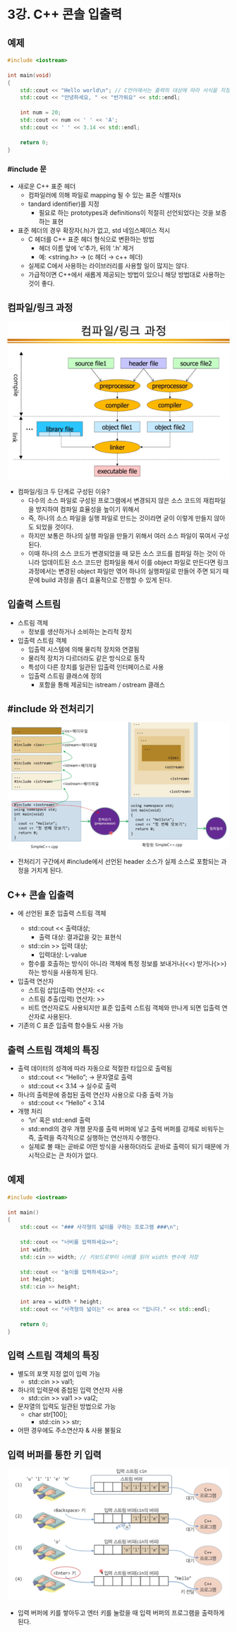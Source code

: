 # 3강. C++ 콘솔 입출력

## 예제

```cpp
#include <iostream>

int main(void)
{
	std::cout << "Hello world\n"; // C언어에서는 출력의 대상에 따라 서식을 지정 -> C++에서는 불필요
	std::cout << "안녕하세요, " << "반가워요" << std::endl;
	
	int num = 20;
	std::cout << num << ' ' << 'A';
	std::cout << ' ' << 3.14 << std::endl;
	
	return 0;
}
```

### #include 문

- 새로운 C++ 표준 헤더
    - 컴파일러에 의해 파일로 mapping 될 수 있는 표준 식별자(s
    - tandard identifier)를 지정
        - 필요로 하는 prototypes과 definitions이 적절히 선언되었다는 것을 보증하는 표현
- 표준 헤더의 경우 확장자(.h)가 없고, std 네임스페이스 적시
    - C 헤더를 C++ 표준 헤더 형식으로 변환하는 방법
        - 헤더 이름 앞에 ‘c’추가, 뒤의 ‘.h’ 제거
        - 예: <string.h> → <cstring> (c 헤더 → c++ 헤더)
    - 실제로 C에서 사용하는 라이브러리를 사용할 일이 많지는 않다.
    - 가급적이면 C++에서 새롭게 제공되는 방법이 있으니 해당 방법대로 사용하는 것이 좋다.

## 컴파일/링크 과정

![Untitled](/resources/%EC%82%AC%EB%9E%8C%EB%A7%8C%EC%9D%B4/ch.03/1.png)

- 컴파일/링크 두 단계로 구성된 이유?
    - 다수의 소스 파일로 구성된 프로그램에서 변경되지 않은 소스 코드의 재컴파일을 방지하여 컴파일 효율성을 높이기 위해서
    - 즉, 하나의 소스 파일을 실행 파일로 만드는 것이라면 굳이 이렇게 만들지 않아도 되었을 것이다.
    - 하지만 보통은 하나의 실행 파일을 만들기 위해서 여러 소스 파일이 묶여서 구성된다.
    - 이때 하나의 소스 코드가 변경되었을 때 모든 소스 코드를 컴파일 하는 것이 아니라 업데이트된 소스 코드만 컴파일을 해서 이를 object 파일로 만든다면 링크 과정에서는 변경된 object 파일만 엮어 하나의 실행파일로 만들어 주면 되기 때문에 build 과정을 좀더 효율적으로 진행할 수 있게 된다.

## 입출력 스트림

- 스트림 객체
    - 정보를 생산하거나 소비하는 논리적 장치
- 입출력 스트림 객체
    - 입출력 시스템에 의해 물리적 장치와 연결됨
    - 물리적 장치가 다르더라도 같은 방식으로 동작
    - 특성이 다른 장치를 일관된 입출력 인터페이스로 사용
    - 입출력 스트림 클래스에 정의
        - <iostream> 포함을 통해 제공되는 istream / ostream 클래스

## #include <iostream>와 전처리기

![Untitled](/resources/%EC%82%AC%EB%9E%8C%EB%A7%8C%EC%9D%B4/ch.03/2.png)

- 전처리기 구간에서 #include에서 선언된 header 소스가 실제 소스로 포함되는 과정을 거치게 된다.

## C++ 콘솔 입출력

- <iostream>에 선언된 표준 입출력 스트림 객체
    - std::cout << 출력대상;
        - 출력 대상: 결과값을 갖는 표현식
    - std::cin >> 입력 대상;
        - 입력대상: L-value
    - 함수를 호출하는 방식이 아니라 객체에 특정 정보를 보내거나(<<) 받거나(>>)하는 방식을 사용하게 된다.
- 입출력 연산자
    - 스트림 삽입(출력) 연산자: <<
    - 스트림 추출(입력) 연산자: >>
    - 비트 연산자로도 사용되지만 표준 입출력 스트림 객체와 만나게 되면 입출력 연산자로 사용된다.
- 기존의 C 표준 입출력 함수들도 사용 가능

## 출력 스트림 객체의 특징

- 출력 데이터의 성격에 따라 자동으로 적절한 타입으로 출력됨
    - std::cout << “Hello”; → 문자열로 출력
    - std::cout << 3.14 → 실수로 출력
- 하나의 출력문에 중첩된 출력 연산자 사용으로 다중 출력 가능
    - std::cout << “Hello” < 3.14
- 개행 처리
    - ‘\n’ 혹은 std::endl 출력
    - std::endl의 경우 개행 문자를 출력 버퍼에 넣고 출력 버퍼를 강제로 비워두는 즉, 출력을 즉각적으로 실행하는 연산까지 수행한다.
    - 실제로 볼 때는 곧바로 어떤 방식을 사용하더라도 곧바로 출력이 되기 때문에 가시적으로는 큰 차이가 없다.

## 예제

```cpp
#include <iostream>

int main()
{
    std::cout << "### 사각형의 넓이를 구하는 프로그램 ###\n";

    std::cout << "너비를 입력하세요>>";
    int width;
    std::cin >> width; // 키보드로부터 너비를 읽어 width 변수에 저장

    std::cout << "높이를 입력하세요>>";
    int height;
    std::cin >> height;

    int area = width * height;
    std::cout << "사격형의 넓이는" << area << "입니다." << std::endl;

    return 0;
}
```

## 입력 스트림 객체의 특징

- 별도의 포맷 지정 없이 입력 가능
    - std::cin >> val1;
- 하나의 입력문에 중첩된 입력 연산자 사용
    - std::cin >> val1 >> val2;
- 문자열의 입력도 일관된 방법으로 가능
    - char str[100];
        - std::cin >> str;
- 어떤 경우에도 주소연산자 & 사용 불필요

## 입력 버퍼를 통한 키 입력

![Untitled](/resources/%EC%82%AC%EB%9E%8C%EB%A7%8C%EC%9D%B4/ch.03/3.png)

- 입력 버퍼에 키를 쌓아두고 엔터 키를 눌렀을 때 입력 버퍼의 프로그램을 출력하게 된다.